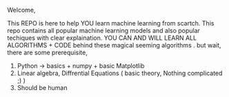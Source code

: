 Welcome,

This REPO is here to help YOU learn machine learning from scartch.
This repo contains all popular machine learning models and also popular techiques with clear explaination.
YOU CAN AND WILL LEARN ALL ALGORITHMS + CODE behind these magical seeming algorithms .
but wait, there are some prerequisite,
1. Python ->  basics + numpy + basic Matplotlib
2. Linear algebra, Diffrential Equations ( basic theory, Nothing complicated ;) )
3. Should be human
